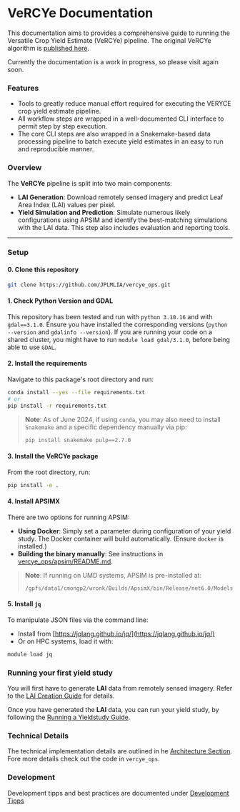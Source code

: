 # VeRCYe Documentation

This documentation aims to provides a comprehensive guide to running the Versatile Crop Yield Estimate (VeRCYe) pipeline. The original VeRCYe algorithm is [published here](https://doi.org/10.1007/s13593-024-00974-4).

Currently the documentation is a work in progress, so please visit again soon.

### Features
* Tools to greatly reduce manual effort required for executing the VERYCE crop yield estimate pipeline.
* All workflow steps are wrapped in a well-documented CLI interface to permit step by step execution.
* The core CLI steps are also wrapped in a Snakemake-based data processing pipeline to batch execute yield estimates in an easy to run and reproducible manner.


### Overview

The **VeRCYe** pipeline is split into two main components:

- **LAI Generation**: Download remotely sensed imagery and predict Leaf Area Index (LAI) values per pixel.
- **Yield Simulation and Prediction**: Simulate numerous likely configurations using APSIM and identify the best-matching simulations with the LAI data. This step also includes evaluation and reporting tools.

---

### Setup

#### 0. Clone this repository

```bash
git clone https://github.com/JPLMLIA/vercye_ops.git
```

#### 1. Check Python Version and GDAL

This repository has been tested and run with `python 3.10.16` and with `gdal==3.1.0`. Ensure you have installed the corresponding versions (`python --version` and `gdalinfo --version`).
If you are running your code on a shared cluster, you might have to run `module load gdal/3.1.0`, before being able to use `GDAL`.

#### 2. Install the requirements

Navigate to this package's root directory and run:

```bash
conda install --yes --file requirements.txt
# or
pip install -r requirements.txt
```

> **Note**: As of June 2024, if using `conda`, you may also need to install `Snakemake` and a specific dependency manually via pip:
>
> ```bash
> pip install snakemake pulp==2.7.0
> ```

#### 3. Install the VeRCYe package

From the root directory, run:

```bash
pip install -e .
```

#### 4. Install APSIMX

There are two options for running APSIM:

- **Using Docker**: Simply set a parameter during configuration of your yield study. The Docker container will build automatically. (Ensure `docker` is installed.)
- **Building the binary manually**: See instructions in [vercye_ops/apsim/README.md](vercye_ops/apsim/README.md).

> **Note**: If running on UMD systems, APSIM is pre-installed at:
>
> ```
> /gpfs/data1/cmongp2/wronk/Builds/ApsimX/bin/Release/net6.0/Models
> ```

#### 5. Install `jq`

To manipulate JSON files via the command line:

- Install from [https://jqlang.github.io/jq/](https://jqlang.github.io/jq/)
- Or on HPC systems, load it with:

```bash
module load jq
```


### Running your first yield study
You will first have to generate **LAI** data from remotely sensed imagery. Refer to the [LAI Creation Guide](LAI/running.md) for details.

Once you have generated the **LAI** data, you can run your yield study, by following the [Running a Yieldstudy Guide](Vercye/running.md).


### Technical Details
The technical implementation details are outlined in he [Architecture Section](Vercye/architecture.md). Fore more details check out the code in `vercye_ops`.


### Development
Development tipps and best practices are documented under [Development Tipps](devtipps.md)